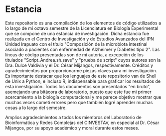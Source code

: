 # Estancia
Este repositorio es una compilación de los elementos de código utilizados a lo largo de mi octavo semestre de la Licenciatura en Biología Experimental que se compone de una estancia de investigación. Dicha estancia fue realizada en el Centro de Investigación y de Estudios Avanzados del IPN Unidad Irapuato con el título "Composición de la microbiota intestinal asociado a pacientes con enfermedad de Alzheimer y Diabetes tipo 2". Las líneas de código presentadas son de mi autoría, a excepción de los titulados "Script_Andrea.sh.save" y "prueba de script" cuyos autores son la Dra. Dulce Valdivia y el Dr. César Mijangos, respectivamente. Créditos y agradecimientos por proporcionarme piezas claves para mi investigación.
Es importante destacar que los lenguajes de este repositorio van de Shell de Unix a Python, e incluso R, indispensable para graficar los resultados de esta investigación. Todos los documentos son presentados "en bruto", asemejando una bitácora de laboratorio, puesto que este fue mi primer acercamiento a la biología computacional y me parece objetivo mostrar que muchas veces cometí errores pero que también logré aprender muchas cosas a lo largo del semestre.

Amplios agradecimientos a todos los miembros del Laboratorio de Bioinformática y Redes Complejas del CINVESTAV, en especial al Dr. César Mijangos, por su apoyo académico y moral durante estos meses.

